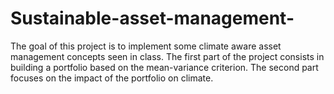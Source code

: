 # Sustainable-asset-management-
 The goal of this project is to implement some climate aware asset management concepts seen in class. The first part of the project consists in building a portfolio based on the mean-variance criterion. The second part focuses on the impact of the portfolio on climate.
